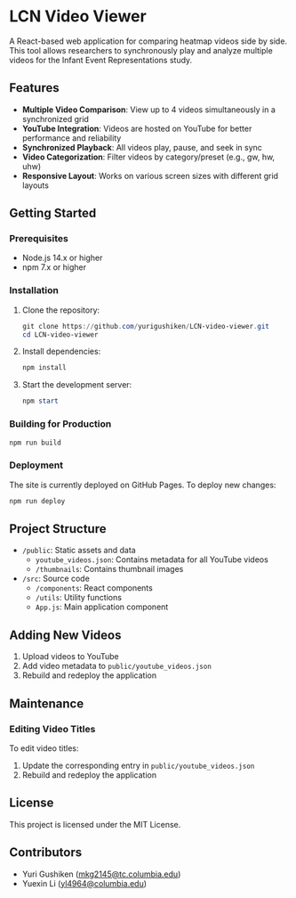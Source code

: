 # LCN Video Viewer

A React-based web application for comparing heatmap videos side by side. This tool allows researchers to synchronously play and analyze multiple videos for the Infant Event Representations study.

## Features

- **Multiple Video Comparison**: View up to 4 videos simultaneously in a synchronized grid
- **YouTube Integration**: Videos are hosted on YouTube for better performance and reliability
- **Synchronized Playback**: All videos play, pause, and seek in sync
- **Video Categorization**: Filter videos by category/preset (e.g., gw, hw, uhw)
- **Responsive Layout**: Works on various screen sizes with different grid layouts

## Getting Started

### Prerequisites

- Node.js 14.x or higher
- npm 7.x or higher

### Installation

1. Clone the repository:
   ```powershell
   git clone https://github.com/yurigushiken/LCN-video-viewer.git
   cd LCN-video-viewer
   ```

2. Install dependencies:
   ```powershell
   npm install
   ```

3. Start the development server:
   ```powershell
   npm start
   ```

### Building for Production

```powershell
npm run build
```

### Deployment

The site is currently deployed on GitHub Pages. To deploy new changes:

```powershell
npm run deploy
```

## Project Structure

- `/public`: Static assets and data
  - `youtube_videos.json`: Contains metadata for all YouTube videos
  - `/thumbnails`: Contains thumbnail images
- `/src`: Source code
  - `/components`: React components
  - `/utils`: Utility functions
  - `App.js`: Main application component

## Adding New Videos

1. Upload videos to YouTube
2. Add video metadata to `public/youtube_videos.json`
3. Rebuild and redeploy the application

## Maintenance

### Editing Video Titles

To edit video titles:
1. Update the corresponding entry in `public/youtube_videos.json`
2. Rebuild and redeploy the application

## License

This project is licensed under the MIT License.

## Contributors

- Yuri Gushiken (mkg2145@tc.columbia.edu)
- Yuexin Li (yl4964@columbia.edu) 